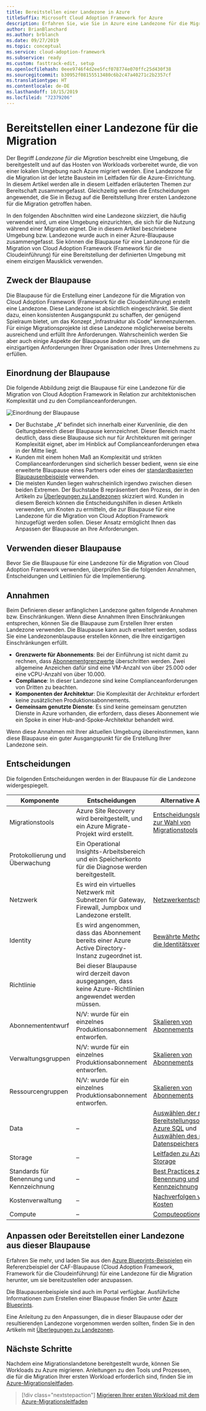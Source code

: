 ```yaml
---
title: Bereitstellen einer Landezone in Azure
titleSuffix: Microsoft Cloud Adoption Framework for Azure
description: Erfahren Sie, wie Sie in Azure eine Landezone für die Migration bereitstellen.
author: BrianBlanchard
ms.author: brblanch
ms.date: 09/27/2019
ms.topic: conceptual
ms.service: cloud-adoption-framework
ms.subservice: ready
ms.custom: fasttrack-edit, setup
ms.openlocfilehash: 0eee9746f4d2ee5fcf078774e070ffc25d430f38
ms.sourcegitcommit: b30952f08155513480c6b2c47a40271c2b2357cf
ms.translationtype: HT
ms.contentlocale: de-DE
ms.lasthandoff: 10/15/2019
ms.locfileid: "72379206"
---
```

# <a name="deploy-a-migration-landing-zone"></a>Bereitstellen einer Landezone für die Migration

Der Begriff *Landezone für die Migration* beschreibt eine Umgebung, die bereitgestellt und auf das Hosten von Workloads vorbereitet wurde, die von einer lokalen Umgebung nach Azure migriert werden. Eine Landezone für die Migration ist der letzte Baustein im Leitfaden für die Azure-Einrichtung. In diesem Artikel werden alle in diesem Leitfaden erläuterten Themen zur Bereitschaft zusammengefasst. Gleichzeitig werden die Entscheidungen angewendet, die Sie in Bezug auf die Bereitstellung Ihrer ersten Landezone für die Migration getroffen haben.

In den folgenden Abschnitten wird eine Landezone skizziert, die häufig verwendet wird, um eine Umgebung einzurichten, die sich für die Nutzung während einer Migration eignet. Die in diesem Artikel beschriebene Umgebung bzw. Landezone wurde auch in einer Azure-Blaupause zusammengefasst. Sie können die Blaupause für eine Landezone für die Migration von Cloud Adoption Framework (Framework für die Cloudeinführung) für eine Bereitstellung der definierten Umgebung mit einem einzigen Mausklick verwenden.

## <a name="purpose-of-the-blueprint"></a>Zweck der Blaupause

Die Blaupause für die Erstellung einer Landezone für die Migration von Cloud Adoption Framework (Framework für die Cloudeinführung) erstellt eine Landezone. Diese Landezone ist absichtlich eingeschränkt. Sie dient dazu, einen konsistenten Ausgangspunkt zu schaffen, der genügend Spielraum bietet, um das Konzept „Infrastruktur als Code“ kennenzulernen. Für einige Migrationsprojekte ist diese Landezone möglicherweise bereits ausreichend und erfüllt Ihre Anforderungen. Wahrscheinlich werden Sie aber auch einige Aspekte der Blaupause ändern müssen, um die einzigartigen Anforderungen Ihrer Organisation oder Ihres Unternehmens zu erfüllen.

## <a name="blueprint-alignment"></a>Einordnung der Blaupause

Die folgende Abbildung zeigt die Blaupause für eine Landezone für die Migration von Cloud Adoption Framework in Relation zur architektonischen Komplexität und zu den Complianceanforderungen.

![Einordnung der Blaupause](../../_images/ready/blueprint-overview.png)

- Der Buchstabe „A“ befindet sich innerhalb einer Kurvenlinie, die den Geltungsbereich dieser Blaupause kennzeichnet. Dieser Bereich macht deutlich, dass diese Blaupause sich nur für Architekturen mit geringer Komplexität eignet, aber im Hinblick auf Complianceanforderungen etwa in der Mitte liegt.
- Kunden mit einem hohen Maß an Komplexität und strikten Complianceanforderungen sind sicherlich besser bedient, wenn sie eine erweiterte Blaupause eines Partners oder eines der [standardbasierten Blaupausenbeispiele](https://docs.microsoft.com/azure/governance/blueprints/samples) verwenden.
- Die meisten Kunden liegen wahrscheinlich irgendwo zwischen diesen beiden Extremen. Der Buchstabe B repräsentiert den Prozess, der in den Artikeln zu [Überlegungen zu Landezonen](../considerations/index.md) skizziert wird. Kunden in diesem Bereich können die Entscheidungshilfen in diesen Artikeln verwenden, um Knoten zu ermitteln, die zur Blaupause für eine Landezone für die Migration von Cloud Adoption Framework hinzugefügt werden sollen. Dieser Ansatz ermöglicht Ihnen das Anpassen der Blaupause an Ihre Anforderungen.

## <a name="use-this-blueprint"></a>Verwenden dieser Blaupause

Bevor Sie die Blaupause für eine Landezone für die Migration von Cloud Adoption Framework verwenden, überprüfen Sie die folgenden Annahmen, Entscheidungen und Leitlinien für die Implementierung.

## <a name="assumptions"></a>Annahmen

Beim Definieren dieser anfänglichen Landezone galten folgende Annahmen bzw. Einschränkungen. Wenn diese Annahmen Ihren Einschränkungen entsprechen, können Sie die Blaupause zum Erstellen Ihrer ersten Landezone verwenden. Die Blaupause kann auch erweitert werden, sodass Sie eine Landezonenblaupause erstellen können, die Ihre einzigartigen Einschränkungen erfüllt.

- **Grenzwerte für Abonnements**: Bei der Einführung ist nicht damit zu rechnen, dass [Abonnementgrenzwerte](https://docs.microsoft.com/azure/azure-subscription-service-limits) überschritten werden. Zwei allgemeine Anzeichen dafür sind eine VM-Anzahl von über 25.000 oder eine vCPU-Anzahl von über 10.000.
- **Compliance**: In dieser Landezone sind keine Complianceanforderungen von Dritten zu beachten.
- **Komponenten der Architektur**: Die Komplexität der Architektur erfordert keine zusätzlichen Produktionsabonnements.
- **Gemeinsam genutzte Dienste**: Es sind keine gemeinsam genutzten Dienste in Azure vorhanden, die erfordern, dass dieses Abonnement wie ein Spoke in einer Hub-and-Spoke-Architektur behandelt wird.

Wenn diese Annahmen mit Ihrer aktuellen Umgebung übereinstimmen, kann diese Blaupause ein guter Ausgangspunkt für die Erstellung Ihrer Landezone sein.

## <a name="decisions"></a>Entscheidungen

Die folgenden Entscheidungen werden in der Blaupause für die Landezone widergespiegelt.

| Komponente | Entscheidungen | Alternative Ansätze |
|---------|---------|---------|
|Migrationstools|Azure Site Recovery wird bereitgestellt, und ein Azure Migrate-Projekt wird erstellt.|[Entscheidungsleitfaden zur Wahl von Migrationstools](../../decision-guides/migrate-decision-guide/index.md)|
|Protokollierung und Überwachung|Ein Operational Insights-Arbeitsbereich und ein Speicherkonto für die Diagnose werden bereitgestellt.|         |
|Netzwerk|Es wird ein virtuelles Netzwerk mit Subnetzen für Gateway, Firewall, Jumpbox und Landezone erstellt.|[Netzwerkentscheidungen](../considerations/network-decisions.md)|
|Identity|Es wird angenommen, dass das Abonnement bereits einer Azure Active Directory-Instanz zugeordnet ist.|[Bewährte Methoden für die Identitätsverwaltung](https://docs.microsoft.com/azure/security/azure-security-identity-management-best-practices?toc=https://docs.microsoft.com/azure/cloud-adoption-framework/toc.json&bc=https://docs.microsoft.com/azure/cloud-adoption-framework/bread/toc.json)         |
|Richtlinie|Bei dieser Blaupause wird derzeit davon ausgegangen, dass keine Azure-Richtlinien angewendet werden müssen.|         |
|Abonnemententwurf|N/V: wurde für ein einzelnes Produktionsabonnement entworfen.|[Skalieren von Abonnements](../considerations/scaling-subscriptions.md)|
|Verwaltungsgruppen|N/V: wurde für ein einzelnes Produktionsabonnement entworfen.|[Skalieren von Abonnements](../considerations/scaling-subscriptions.md)         |
|Ressourcengruppen|N/V: wurde für ein einzelnes Produktionsabonnement entworfen.|[Skalieren von Abonnements](../considerations/scaling-subscriptions.md)         |
|Data|–|[Auswählen der richtigen Bereitstellungsoption in Azure SQL](https://docs.microsoft.com/azure/sql-database/sql-database-paas-vs-sql-server-iaas?toc=https://docs.microsoft.com/azure/architecture/toc.json&bc=https://docs.microsoft.com/azure/architecture/bread/toc.json) und [Auswählen des richtigen Datenspeichers](https://docs.microsoft.com/azure/architecture/guide/technology-choices/data-store-overview) |
|Storage|–|[Leitfaden zu Azure Storage](../considerations/storage-guidance.md)         |
|Standards für Benennung und Kennzeichnung|–|[Best Practices zur Benennung und Kennzeichnung](../considerations/naming-and-tagging.md)         |
|Kostenverwaltung|–|[Nachverfolgen von Kosten](../azure-best-practices/track-costs.md)|
|Compute|–|[Computeoptionen](../considerations/compute-decisions.md)|

## <a name="customize-or-deploy-a-landing-zone-from-this-blueprint"></a>Anpassen oder Bereitstellen einer Landezone aus dieser Blaupause

Erfahren Sie mehr, und laden Sie aus den [Azure Blueprints-Beispielen](https://docs.microsoft.com/azure/governance/blueprints/samples) ein Referenzbeispiel der CAF-Blaupause (Cloud Adoption Framework, Framework für die Cloudeinführung) für eine Landezone für die Migration herunter, um sie bereitzustellen oder anzupassen.

Die Blaupausenbeispiele sind auch im Portal verfügbar. Ausführliche Informationen zum Erstellen einer Blaupause finden Sie unter [Azure Blueprints](./govern-org-compliance.md?tabs=azureblueprints#create-a-blueprint).

Eine Anleitung zu den Anpassungen, die in dieser Blaupause oder der resultierenden Landezone vorgenommen werden sollten, finden Sie in den Artikeln mit [Überlegungen zu Landezonen](../considerations/index.md).

## <a name="next-steps"></a>Nächste Schritte

Nachdem eine Migrationslandetone bereitgestellt wurde, können Sie Workloads zu Azure migrieren.
Anleitungen zu den Tools und Prozessen, die für die Migration Ihrer ersten Workload erforderlich sind, finden Sie im [Azure-Migrationsleitfaden](../../migrate/azure-migration-guide/index.md).

> [!div class="nextstepaction"]
> [Migrieren Ihrer ersten Workload mit dem Azure-Migrationsleitfaden](../../migrate/azure-migration-guide/index.md)
